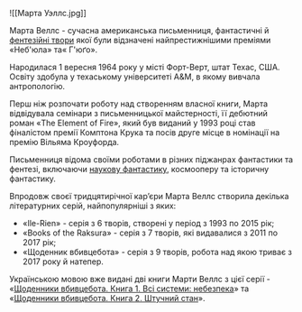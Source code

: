 ![[Марта Уэллс.jpg]]

Марта Веллс - сучасна американська письменниця, фантастичні й [фентезійні твори](https://book-ye.com.ua/catalog/fentezi/) якої були відзначені найпрестижнішими преміями «Неб'юла» та« Г'юґо».

Народилася 1 вересня 1964 року у місті Форт-Верт, штат Техас, США. Освіту здобула у техаському університеті A&M, в якому вивчала антропологію.

Перш ніж розпочати роботу над створенням власної книги, Марта відвідувала семінари з письменницької майстерності, її дебютний роман «The Element of Fire», який був виданий у 1993 році став фіналістом премії Комптона Крука та посів друге місце в номінації на премію Вільяма Кроуфорда.

Письменниця відома своїми роботами в різних піджанрах фантастики та фентезі, включаючи [наукову фантастику](https://book-ye.com.ua/catalog/naukova-fantastyka/), космооперу та історичну фантастику.

Впродовж своєї тридцятирічної кар’єри Марта Веллс створила декілька літературних серій, найпопулярніші з яких:

- «Ile-Rien» - серія з 6 творів, створені у період з 1993 по 2015 рік;
- «Books of the Raksura» - серія з 7 творів, які видавалися з 2011 по 2017 рік;
- «Щоденник вбивцебота» - серія з 9 творів, робота над якою триває з 2017 року й натепер.

Українською мовою вже видані дві книги Марти Веллс з цієї серії - «[Щоденники вбивцебота. Книга 1. Всі системи: небезпека](https://book-ye.com.ua/catalog/kosmichna-fantastyka/shchodennyky-vbyvtsebota-knyha-1-vsi-systemy-nebezpeka/)» та «[Щоденники вбивцебота. Книга 2. Штучний стан](https://book-ye.com.ua/catalog/kosmichna-fantastyka/shchodennyky-vbyvtsebota-knyha-2-shtuchnyj-stan/)».